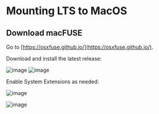 # Mounting LTS to MacOS

## Download macFUSE
Go to [https://osxfuse.github.io/](https://osxfuse.github.io/).

Download and install the latest release:

![image](https://github.com/user-attachments/assets/efd101d7-d01a-4b12-9f92-3266bb10dd11)
![image](https://github.com/user-attachments/assets/fc3c8698-1beb-4c7a-9a57-7ec5f1c36253)

Enable System Extensions as needed:

![image](https://github.com/user-attachments/assets/274c905e-c993-488d-b254-bcdadcf39551)

![image](https://github.com/user-attachments/assets/002e1413-6927-4a5f-8c72-73e52a0ed080)
